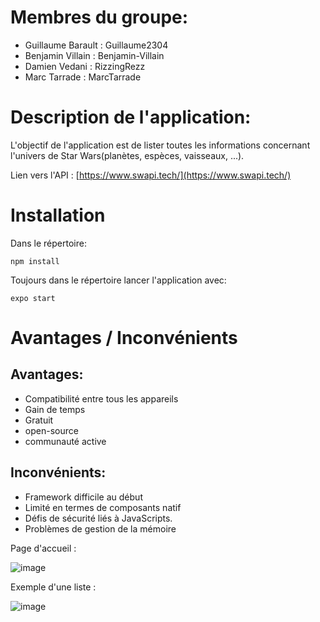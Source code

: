 # Membres du groupe:
- Guillaume Barault : Guillaume2304
- Benjamin Villain : Benjamin-Villain
- Damien Vedani : RizzingRezz
- Marc Tarrade : MarcTarrade

# Description de l'application:
L'objectif de l'application est de lister toutes les informations concernant l'univers de Star Wars(planètes, espèces, vaisseaux, ...).

Lien vers l'API : [https://www.swapi.tech/](https://www.swapi.tech/)

# Installation

Dans le répertoire:

`npm install`

Toujours dans le répertoire lancer l'application avec:

`expo start`

# Avantages / Inconvénients

## Avantages:
- Compatibilité entre tous les appareils
- Gain de temps 
- Gratuit
- open-source 
- communauté active

## Inconvénients:
- Framework difficile au début
- Limité en termes de composants natif
- Défis de sécurité liés à JavaScripts.
- Problèmes de gestion de la mémoire

Page d'accueil : 

![image](https://user-images.githubusercontent.com/52315224/117616875-04cc1500-b16c-11eb-9e4d-d1dd8b54623b.png)

Exemple d'une liste : 

![image](https://user-images.githubusercontent.com/52315224/117616951-25946a80-b16c-11eb-8988-0253ea4442f4.png)
